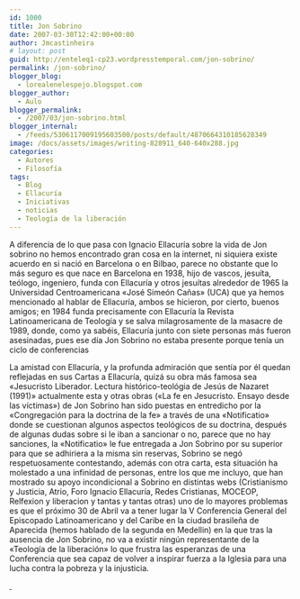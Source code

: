 ```yaml
---
id: 1000
title: Jon Sobrino
date: 2007-03-30T12:42:00+00:00
author: Jmcastinheira
# layout: post
guid: http://enteleq1-cp23.wordpresstemporal.com/jon-sobrino/
permalink: /jon-sobrino/
blogger_blog:
  - lorealenelespejo.blogspot.com
blogger_author:
  - Aulo
blogger_permalink:
  - /2007/03/jon-sobrino.html
blogger_internal:
  - /feeds/5306117009195603500/posts/default/4870664310185628349
image: /docs/assets/images/writing-828911_640-640x288.jpg
categories:
  - Autores
  - Filosofía
tags:
  - Blog
  - Ellacuría
  - Iniciativas
  - noticias
  - Teología de la liberación
---
```

A diferencia de lo que pasa con Ignacio Ellacuría sobre la vida de Jon sobrino no hemos encontrado gran cosa en la internet, ni siquiera existe acuerdo en si nació en Barcelona o en Bilbao, parece no obstante que lo más seguro es que nace en Barcelona en 1938, hijo de vascos, jesuíta, teólogo, ingeniero, funda con Ellacuría y otros jesuítas alrededor de 1965 la Universidad Centroamericana «José Simeón Cañas» (UCA) que ya hemos mencionado al hablar de Ellacuría, ambos se hicieron, por cierto, buenos amigos; en 1984 funda precisamente con Ellacuría la Revista Latinoamericana de Teología y se salva milagrosamente de la masacre de 1989, donde, como ya sabéis, Ellacuría junto con siete personas más fueron asesinadas, pues ese día Jon Sobrino no estaba presente porque tenía un ciclo de conferencias

La amistad con Ellacuría, y la profunda admiración que sentía por él quedan reflejadas en sus Cartas a Ellacuría, quizá su obra más famosa sea «Jesucristo Liberador. Lectura histórico-teológia de Jesús de Nazaret (1991)» actualmente esta y otras obras («La fe en Jesucristo. Ensayo desde las víctimas») de Jon Sobrino han sido puestas en entredicho por la «Congregación para la doctrina de la fe» a través de una «Notificatio» donde se cuestionan algunos aspectos teológicos de su doctrina, después de algunas dudas sobre si le iban a sancionar o no, parece que no hay sanciones, la «Notificatio» le fue entregada a Jon Sobrino por su superior para que se adhiriera a la misma sin reservas, Sobrino se negó respetuosamente contestando, además con otra carta, esta situación ha molestado a una infinidad de personas, entre los que me incluyo, que han mostrado su apoyo incondicional a Sobrino en distintas webs (Cristianismo y Justicia, Atrio, Foro Ignacio Ellacuría, Redes Cristianas, MOCEOP, Relfexion y liberacion y tantas y tantas otras) uno de lo mayores problemas es que el próximo 30 de Abril va a tener lugar la V Conferencia General del Episcopado Latinoamericano y del Caribe en la ciudad brasileña de Aparecida (hemos hablado de la segunda en Medellin) en la que tras la ausencia de Jon Sobrino, no va a existir ningún representante de la «Teología de la liberación» lo que frustra las esperanzas de una Conferencia que sea capaz de volver a inspirar fuerza a la Iglesia para una lucha contra la pobreza y la injusticia.

<div style="text-align: justify;">
  <span style="text-decoration: underline;"> </span>
</div>